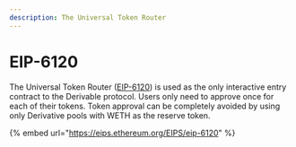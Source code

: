 ```yaml
---
description: The Universal Token Router
---
```


# EIP-6120

The Universal Token Router ([EIP-6120](https://eips.ethereum.org/EIPS/eip-6120)) is used as the only interactive entry contract to the Derivable protocol. Users only need to approve once for each of their tokens. Token approval can be completely avoided by using only Derivative pools with WETH as the reserve token.

{% embed url="https://eips.ethereum.org/EIPS/eip-6120" %}

